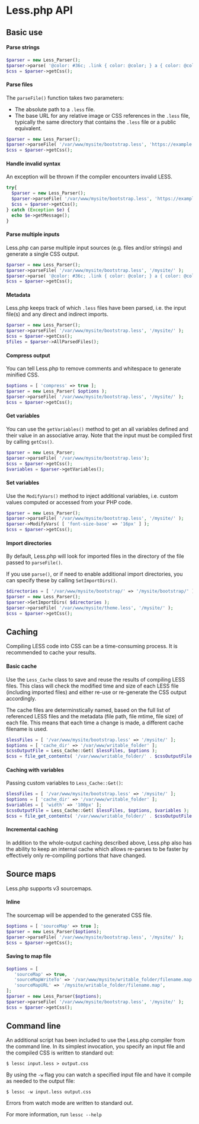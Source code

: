 Less.php API
========

## Basic use

#### Parse strings

```php
$parser = new Less_Parser();
$parser->parse( '@color: #36c; .link { color: @color; } a { color: @color; }' );
$css = $parser->getCss();
```

#### Parse files

The `parseFile()` function takes two parameters:

* The absolute path to a `.less` file.
* The base URL for any relative image or CSS references in the `.less` file,
  typically the same directory that contains the `.less` file or a public equivalent.

```php
$parser = new Less_Parser();
$parser->parseFile( '/var/www/mysite/bootstrap.less', 'https://example.org/mysite/' );
$css = $parser->getCss();
```

#### Handle invalid syntax

An exception will be thrown if the compiler encounters invalid LESS.

```php
try{
  $parser = new Less_Parser();
  $parser->parseFile( '/var/www/mysite/bootstrap.less', 'https://example.org/mysite/' );
  $css = $parser->getCss();
} catch (Exception $e) {
  echo $e->getMessage();
}
```

#### Parse multiple inputs

Less.php can parse multiple input sources (e.g. files and/or strings) and generate a single CSS output.

```php
$parser = new Less_Parser();
$parser->parseFile( '/var/www/mysite/bootstrap.less', '/mysite/' );
$parser->parse( '@color: #36c; .link { color: @color; } a { color: @color; }' );
$css = $parser->getCss();
```

#### Metadata

Less.php keeps track of which `.less` files have been parsed, i.e. the input
file(s) and any direct and indirect imports.

```php
$parser = new Less_Parser();
$parser->parseFile( '/var/www/mysite/bootstrap.less', '/mysite/' );
$css = $parser->getCss();
$files = $parser->AllParsedFiles();
```

#### Compress output

You can tell Less.php to remove comments and whitespace to generate minified CSS.

```php
$options = [ 'compress' => true ];
$parser = new Less_Parser( $options );
$parser->parseFile( '/var/www/mysite/bootstrap.less', '/mysite/' );
$css = $parser->getCss();
```

#### Get variables

You can use the `getVariables()` method to get an all variables defined and
their value in an associative array. Note that the input must be compiled first
by calling `getCss()`.

```php
$parser = new Less_Parser;
$parser->parseFile( '/var/www/mysite/bootstrap.less');
$css = $parser->getCss();
$variables = $parser->getVariables();

```

#### Set variables

Use the `ModifyVars()` method to inject additional variables, i.e. custom values
computed or accessed from your PHP code.

```php
$parser = new Less_Parser();
$parser->parseFile( '/var/www/mysite/bootstrap.less', '/mysite/' );
$parser->ModifyVars( [ 'font-size-base' => '16px' ] );
$css = $parser->getCss();
```

#### Import directories

By default, Less.php will look for imported files in the directory of the file passed to `parseFile()`.

If you use `parse()`, or if need to enable additional import directories, you can specify these by
calling `SetImportDirs()`.

```php
$directories = [ '/var/www/mysite/bootstrap/' => '/mysite/bootstrap/' ];
$parser = new Less_Parser();
$parser->SetImportDirs( $directories );
$parser->parseFile( '/var/www/mysite/theme.less', '/mysite/' );
$css = $parser->getCss();
```

## Caching

Compiling LESS code into CSS can be a time-consuming process. It is recommended to cache your results.

#### Basic cache

Use the `Less_Cache` class to save and reuse the results of compiling LESS files.
This class will check the modified time and size of each LESS file (including imported files) and
either re-use or re-generate the CSS output accordingly.

The cache files are determinstically named, based on the full list of referenced LESS files and the metadata (file path, file mtime, file size) of each file. This means that each time a change is made, a different cache filename is used.

```php
$lessFiles = [ '/var/www/mysite/bootstrap.less' => '/mysite/' ];
$options = [ 'cache_dir' => '/var/www/writable_folder' ];
$cssOutputFile = Less_Cache::Get( $lessFiles, $options );
$css = file_get_contents( '/var/www/writable_folder/' . $cssOutputFile );
```

#### Caching with variables

Passing custom variables to `Less_Cache::Get()`:

```php
$lessFiles = [ '/var/www/mysite/bootstrap.less' => '/mysite/' ];
$options = [ 'cache_dir' => '/var/www/writable_folder' ];
$variables = [ 'width' => '100px' ];
$cssOutputFile = Less_Cache::Get( $lessFiles, $options, $variables );
$css = file_get_contents( '/var/www/writable_folder/' . $cssOutputFile );
```

#### Incremental caching

In addition to the whole-output caching described above, Less.php also has the ability to keep an internal cache which allows re-parses to be faster by effectively only re-compiling portions that have changed.

## Source maps

Less.php supports v3 sourcemaps.

#### Inline

The sourcemap will be appended to the generated CSS file.

```php
$options = [ 'sourceMap' => true ];
$parser = new Less_Parser($options);
$parser->parseFile( '/var/www/mysite/bootstrap.less', '/mysite/' );
$css = $parser->getCss();
```

#### Saving to map file

```php
$options = [
   'sourceMap' => true,
   'sourceMapWriteTo' => '/var/www/mysite/writable_folder/filename.map',
   'sourceMapURL' => '/mysite/writable_folder/filename.map',
];
$parser = new Less_Parser($options);
$parser->parseFile( '/var/www/mysite/bootstrap.less', '/mysite/' );
$css = $parser->getCss();
```

## Command line

An additional script has been included to use the Less.php compiler from the command line.
In its simplest invocation, you specify an input file and the compiled CSS is written to standard out:

```
$ lessc input.less > output.css
```

By using the `-w` flag you can watch a specified input file and have it compile as needed to the output file:

```
$ lessc -w input.less output.css
```

Errors from watch mode are written to standard out.

For more information, run `lessc --help`
